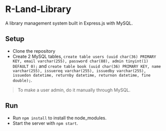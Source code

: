 # R-Land-Library

A library management system built in Express.js with MySQL.

## Setup

* Clone the repository 
* Create 2 MySQL tables, `create table users (uuid char(36) PRIMARY KEY, email varchar(255), password char(88), admin tinyint(1) DEFAULT 0);` and `create table book (uuid char(36) PRIMARY KEY, name varchar(255), issuereq varchar(255), issuedby varchar(255), issuedon datetime, returnby datetime, returnon datetime, fine double);`.
> To make a user admin, do it manually through MySQL.

## Run

* Run `npm install` to install the node_modules.
* Start the server with `npm start`.
